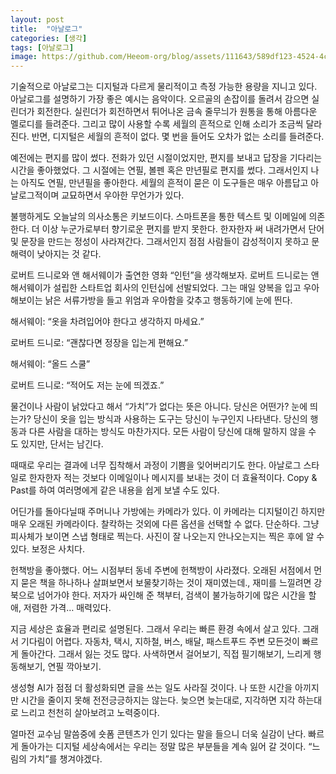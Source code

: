 ```yaml
---
layout: post
title:  "아날로그"
categories: [생각]
tags: [아날로그]
image: https://github.com/Heeom-org/blog/assets/111643/589df123-4524-4c11-90fc-17b1b86a4da7
---
```


기술적으로 아날로그는 디지털과 다르게 물리적이고 측정 가능한 용량을 지니고 있다. 아날로그를 설명하기 가장 좋은 예시는 음악이다. 오르골의 손잡이를 돌려서 감으면 실린더가 회전한다. 실린더가 회전하면서 튀어나온 금속 줄무늬가 원통을 통해 아름다운 멜로디를 들려준다. 그리고 많이 사용할 수록 세월의 흔적으로 인해 소리가 조금씩 달라진다. 반면, 디지털은 세월의 흔적이 없다. 몇 번을 들어도 오차가 없는 소리를 들려준다.

예전에는 편지를 많이 썼다. 전화가 있던 시절이었지만, 편지를 보내고 답장을 기다리는 시간을 좋아했었다. 그 시절에는 연필, 볼펜 혹은 만년필로 편지를 썼다. 그래서인지 나는 아직도 연필, 만년필을 좋아한다. 세월의 흔적이 묻은 이 도구들은 매우 아름답고 아날로그적이며 교묘하면서 우아한 무언가가 있다. 

불행하게도 오늘날의 의사소통은 키보드이다. 스마트폰을 통한 텍스트 및 이메일에 의존한다. 더 이상 누군가로부터 향기로운 편지를 받지 못한다. 한자한자 써 내려가면서 단어 및 문장을 만드는 정성이 사라져간다. 그래서인지 점점 사람들이 감성적이지 못하고 문해력이 낮아지는 것 같다.

로버트 드니로와 앤 해서웨이가 출연한 영화 “인턴”을 생각해보자. 로버트 드니로는 앤 해서웨이가 설립한 스타트업 회사의 인턴십에 선발되었다. 그는 매일 양복을 입고 우아해보이는 낡은 서류가방을 들고 위엄과 우아함을 갖추고 행동하기에 눈에 띈다.

해서웨이: “옷을 차려입어야 한다고 생각하지 마세요.”

로버트 드니로: “괜찮다면 정장을 입는게 편해요.”

해서웨이: “올드 스쿨”

로버트 드니로: “적어도 저는 눈에 띄겠죠.”

물건이나 사람이 낡았다고 해서 “가치”가 없다는 뜻은 아니다. 당신은 어떤가? 눈에 띄는가? 당신이 옷을 입는 방식과 사용하는 도구는 당신이 누구인지 나타낸다. 당신의 행동과 다른 사람을 대하는 방식도 마찬가지다. 모든 사람이 당신에 대해 말하지 않을 수 도 있지만, 단서는 남긴다.

때때로 우리는 결과에 너무 집착해서 과정이 기쁨을 잊어버리기도 한다. 아날로그 스타일로 한자한자 적는 것보다 이메일이나 메시지를 보내는 것이 더 효율적이다. Copy & Past를 하여 여러명에게 같은 내용을 쉽게 보낼 수도 있다.

어딘가를 돌아다닐때 주머니나 가방에는 카메라가 있다. 이 카메라는 디지털이긴 하지만 매우 오래된 카메라이다. 찰칵하는 것외에 다른 옵션을 선택할 수 없다. 단순하다. 그냥 피사체가 보이면 스냅 형태로 찍는다. 사진이 잘 나오는지 안나오는지는 찍은 후에 알 수 있다. 보정은 사치다.

헌책방을 좋아했다. 어느 시점부터 동네 주변에 헌책방이 사라졌다. 오래된 서점에서 먼지 묻은 책을 하나하나 살펴보면서 보물찾기하는 것이 재미였는데., 재미를 느낄려면 강북으로 넘어가야 한다. 저자가 싸인해 준 책부터, 검색이 불가능하기에 많은 시간을 할애, 저렴한 가격… 매력있다.

지금 세상은 효율과 편리로 설명된다. 그래서 우리는 빠른 환경 속에서 살고 있다. 그래서 기다림이 어렵다. 자동차, 택시, 지하철, 버스, 배달, 패스트푸드 주변 모든것이 빠르게 돌아간다. 그래서 잃는 것도 많다. 사색하면서 걸어보기, 직접 필기해보기, 느리게 행동해보기, 연필 깍아보기.

생성형 AI가 점점 더 활성화되면 글을 쓰는 일도 사라질 것이다. 나 또한 시간을 아끼지만 시간을 줄이지 못해 전전긍긍하지는 않는다. 늦으면 늦는대로, 지각하면 지각 하는대로 느리고 천천히 살아보려고 노력중이다.

얼마전 교수님 말씀중에 숏폼 콘텐츠가 인기 있다는 말을 들으니 더욱 실감이 난다. 빠르게 돌아가는 디지털 세상속에서는 우리는 정말 많은 부분들을 계속 잃어 갈 것이다. “느림의 가치”를 챙겨야겠다.
